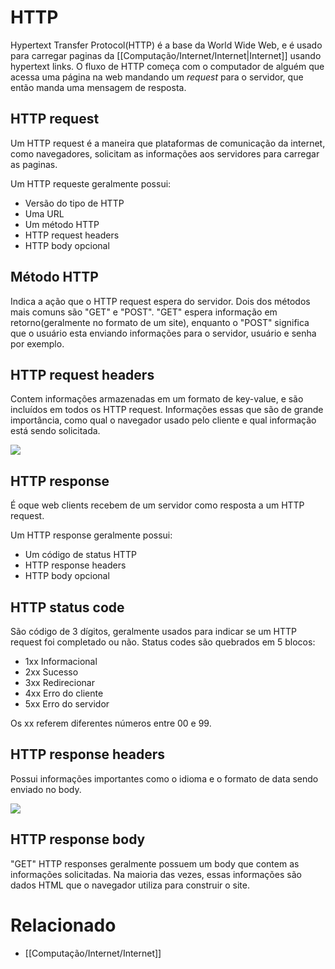 # HTTP

Hypertext Transfer Protocol(HTTP) é a base da World Wide Web, e é usado para carregar paginas da [[Computação/Internet/Internet|Internet]] usando hypertext links. O fluxo de HTTP começa com o computador de alguém que acessa uma página na web mandando um *request* para o servidor, que então manda uma mensagem de resposta.

## HTTP request
Um HTTP request é a maneira que plataformas de comunicação da internet, como navegadores, solicitam as informações aos servidores para carregar as paginas.

Um HTTP requeste geralmente possui:
- Versão do tipo de HTTP
- Uma URL
- Um método HTTP
- HTTP request headers
- HTTP body opcional

## Método HTTP
Indica a ação que o HTTP request espera do servidor. Dois dos métodos mais comuns são "GET" e "POST". "GET" espera informação em retorno(geralmente no formato de um site), enquanto o "POST" significa que o usuário esta enviando informações para o servidor, usuário e senha por exemplo.

## HTTP request headers
Contem informações armazenadas em um formato de key-value, e são incluídos em todos os HTTP request. Informações essas que são de grande importância, como qual o navegador usado pelo cliente e qual informação está sendo solicitada.

![](https://i.imgur.com/iJC28bx.png)

## HTTP response
É oque web clients recebem de um servidor como resposta a um HTTP request.

Um HTTP response geralmente possui:
- Um código de status HTTP
- HTTP response headers
- HTTP body opcional

## HTTP status code
São código de 3 dígitos, geralmente usados para indicar se um HTTP request foi completado ou não. Status codes são quebrados em 5 blocos:
- 1xx Informacional
- 2xx Sucesso
- 3xx Redirecionar
- 4xx Erro do cliente
- 5xx Erro do servidor

Os xx referem diferentes números entre 00 e 99.

## HTTP response headers
Possui informações importantes como o idioma e o formato de data sendo enviado no body.

![](https://i.imgur.com/pFVsmDE.png)

## HTTP response body

"GET" HTTP responses geralmente possuem um body que contem as informações solicitadas. Na maioria das vezes, essas informações são dados HTML que o navegador utiliza para construir o site.

# Relacionado
- [[Computação/Internet/Internet]]